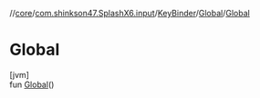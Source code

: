 //[core](../../../../index.md)/[com.shinkson47.SplashX6.input](../../index.md)/[KeyBinder](../index.md)/[Global](index.md)/[Global](-global.md)

# Global

[jvm]\
fun [Global](-global.md)()
